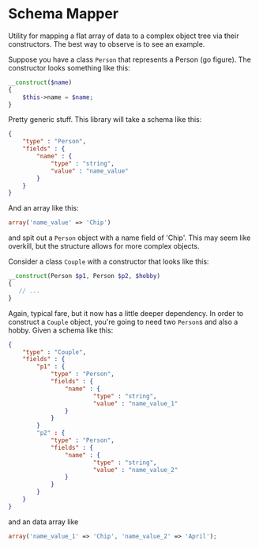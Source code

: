 # Schema Mapper
Utility for mapping a flat array of data to a complex object tree via 
their constructors. The best way to observe is to see an example.

Suppose you have a class ```Person``` that represents a Person (go figure).
The constructor looks something like this:
```PHP
__construct($name)
{
    $this->name = $name;
}
```
Pretty generic stuff. This library will take a schema like this:
```JSON
{
    "type" : "Person",
    "fields" : {
        "name" : {
            "type" : "string",
            "value" : "name_value"
        }
    }
}
```
And an array like this:
```PHP
array('name_value' => 'Chip')
```
and spit out a ```Person``` object with a name field of 'Chip'. This may
seem like overkill, but the structure allows for more complex objects.

Consider a class ```Couple``` with a constructor that looks like this:
```PHP
__construct(Person $p1, Person $p2, $hobby)
{
   // ...
}
``` 
Again, typical fare, but it now has a little deeper dependency. In order to 
construct a ```Couple``` object, you're going to need two ```Person```s and
also a hobby. Given a schema like this:
```JSON
{
    "type" : "Couple",
    "fields" : {
        "p1" : {
            "type" : "Person",
            "fields" : {
                "name" : {
						"type" : "string",
						"value" : "name_value_1"
                }
            }
        }
        "p2" : {
            "type" : "Person",
            "fields" : {
                "name" : {
						"type" : "string",
						"value" : "name_value_2"
                }
            }
        }
    }
}
```
and an data array like
```PHP
array('name_value_1' => 'Chip', 'name_value_2' => 'April');
```

